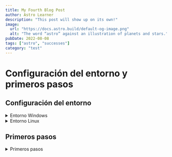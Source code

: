 ```yaml
---
title: My Fourth Blog Post
author: Astro Learner
description: "This post will show up on its own!"
image: 
  url: "https://docs.astro.build/default-og-image.png"
  alt: "The word “astro” against an illustration of planets and stars."
pubDate: 2022-08-08
tags: ["astro", "successes"]
category: "test"
---
```


# Configuración del entorno y primeros pasos

## Configuración del entorno

<details>
<summary>Entorno Windows</summary>

### Entorno Windows

>XAMPP es un software que se utiliza para crear y administrar sitios web en un ordenador personal y es como una caja de herramientas que contiene todo lo necesario para hacerlo.
Incluye herramientas como un servidor web, un gestor de bases de datos y un lenguaje de programación llamado PHP

1. Descargar XAMPP desde la página oficial
   [Descagar XAMPP](https://sourceforge.net/projects/xampp/files/XAMPP%20Windows/8.2.4/xampp-windows-x64-8.2.4-0-VS16-installer.exe)
2. Instalar XAMPP

>En este caso, para realizar una instalación sencilla, vamos a dejar todos los valores por defecto.

   ![imagen de la instalación de xampp](img/instalar-xampp-02.png)
   Seleccionar los servicios que queremos instalar.
   ![imagen de la instalación de xampp](img/instalar-xampp-03.png)
   Elegir la ubicación donde se va a instalar XAMPP.
   ![imagen de la instalación de xampp](img/instalar-xampp-04.png)
   Seleccionar el idioma
   ![imagen de la instalación de xampp](img/instalar-xampp-05.png)
   Comenzar instalación
   ![imagen de la instalación de xampp](img/instalar-xampp-06.png)
   Proceso de instalación
   ![imagen de la instalación de xampp](img/instalar-xampp-07.png)
   Instalación finalizada, lanzar Panel de Control
   ![imagen de la instalación de xampp](img/instalar-xampp-08.png)

>:warning: **ADVERTENCIA**: es probable que durante la instalación, aparecezcan ventanas para dar permiso o agregar la excepción en el firewall. Debemos aceptar si queremos seguir la instalación.  

3. Encender los servicios
   Una vez se haya instalado XAMPP, nos aparacerá una ventana como esta donde se pueden ver todos los servicios que ofrece.
   ![panel de control de xampp](img/panelcontrol-xampp-01.png)

   - APACHE: Servidor web
   - MYSQL: Base de datos
   - FileZilla: Transferencia de archivos con equipos externos
   - Mercury: Servidor de correo
   - Tomcat: Servidor de aplicaciones

    En nuestro caso solo es necesario fijarnos en **APACHE** y **MYSQL** ya que son los imprescindibles para hacer funcionar nuestras bases de datos.

   ![iniciar los servicios](img/iniciar-servicios-xampp-01.png)

   Una vez iniciado, nos muestra un log del servicio, el PID del proceso y los puertos que mantiene abiertos.
   ![iniciar los servicios](img/iniciar-servicios-xampp-02.png)

   Ahora ya podemos acceder y manipular bases de datos desde consola o desde entorno gráfico.

4. Entrar desde navegador a PHPMYADMIN
   [Ver sección de acceso a PHPMYADMIN](#acceso-a-phpmyadmin)

5. Entrar desde consola
   1. Abrir una consola 'CMD'

    ~~~ps
    TECLA WINDOWS + R
    cmd
    ~~~

    ![acceder por consola](img/acceso-cmd-mysql-01.png)

   2. Introducir usuario y contraseña

    >:warning:**ADVERTENCIA**: al entrar desde cmd no tenemos establecido donde está el comando "mysql" necesario para ejecutar la conexión. En mi caso esta en la ruta por defecto ``C:\xampp\mysql\bin\mysql.exe``

    ![acceder por consola](img/acceso-cmd-mysql-02.png)

</details>

<details><summary>Entorno Linux</summary>

### Entorno Linux

</details>

## Primeros pasos

<details>

<summary>Primeros pasos</summary>

### Conexión a MYSQL

En nuestra primera conexión a MYSQL no necesitamos especificiar contraseña por que por defecto no tiene.

~~~sql
mysql -u usuario
~~~

Una vez hayamos establecido la contraseña, si es necesario introducirla para los próximos accesos a MYSQL

~~~sql
mysql -u usuario -p
~~~

### Establecer contraseña para usuario 'root'

Por defecto MYSQL viene con dos cuentas 'root', la primera permite conectarse solo localmente y la segunda desde cualquier otra máquina externa a la actual.

**Ver tabla de usuarios**

~~~sql
SELECT user,host,password FROM mysql.user;
~~~

|user | host    | password|
|-----|---------|---------|
|root |localhost|         |
|root |%        |         |
|     |localhost|         |
|     |%        |         |

Si queremos cambiar la contraseña de root para acceso local:

~~~sql
SET PASSWORD FOR root@localhost=PASSWORD('nueva_contrasena');
~~~

Si queremos cambiar la contraseña de root para acceso externo:

~~~sql
SET PASSWORD FOR root=PASSWORD('nueva_contrasena');
~~~

### Agregar la base de datos de ejemplo

En este ejemplo vamos a utilizar la base de datos 'SAKILA'

1. Descargar ZIP
   [Descargar base de datos SAKILA](downloads.mysql.com/docs/sakila-db.zip)
2. Descomprimir
3. Abrir directorio
   En este punto tenemos que fijarnos en dos ficheros importantes.
   - **sakila-schema.sql**: Contiene la estructura de la base de datos
   - **sakila-data.sql**: Contiene los datos para insertar en esta base de datos.

~~~sql
SOURCE C:/Users/nuridocu/Desktop/sakila.db/sakila-schema.sql
SOURCE C:/Users/nuridocu/Desktop/sakila.db/sakila-data.sql
~~~

### Mostrar todas las bases de datos disponibles

~~~sql
SHOW DATABASES;
~~~

### Seleccionar una base de datos

~~~sql
USE sakila
~~~

### Mostrar todas las tablas que contiene

~~~sql
SHOW TABLES;
~~~

### Mostrar el contenido de una tabla

~~~sql
SELECT * FROM actor;
~~~

### Acceso a PHPMYADMIN

> PHPMYADMIN es una herramienta, con entorno gráfico, muy útil para administrar y organizar grandes cantidades de información de manera efectiva.

Para acceder a PHPMYADMIN es tan sencillo como abrir un navegador web y escribir lo siguiente: ``localhost/phpmyadmin``

![acceso desde el navegador a phpmyadmin](img/acceso-nav-phpmyadmin-01.png)

Nos aparecerá una ventana como esta donde introduciremos el usuario y contraseña establecidos al principio. (en mi caso: root, 123456)

![login en phpmyadmin](img/login-phpmyadmin.jpg)

</details>
